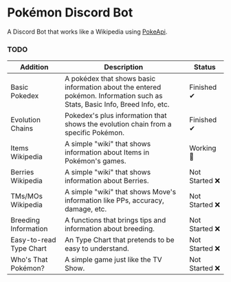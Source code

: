 # Pokémon Discord Bot
A Discord Bot that works like a Wikipedia using [PokeApi](https://pokeapi.co).

### TODO

| Addition | Description | Status |
| -------- | ----------- | ------ |
| Basic Pokedex | A pokédex that shows basic information about the entered pokémon. Information such as Stats, Basic Info, Breed Info, etc. | Finished ✔ |
| Evolution Chains | Pokedex's plus information that shows the evolution chain from a specific Pokémon. | Finished ✔ |
| Items Wikipedia | A simple "wiki" that shows information about Items in Pokémon's games. | Working 🔨 |
| Berries Wikipedia | A simple "wiki" that shows information about Berries. | Not Started ❌ |
| TMs/MOs Wikipedia | A simple "wiki" that shows Move's information like PPs, accuracy, damage, etc. | Not Started ❌ |
| Breeding Information | A functions that brings tips and information about breeding. | Not Started ❌ |
| Easy-to-read Type Chart | An Type Chart that pretends to be easy to understand. | Not Started ❌ |
| Who's That Pokémon? | A simple game just like the TV Show. | Not Started ❌ |
